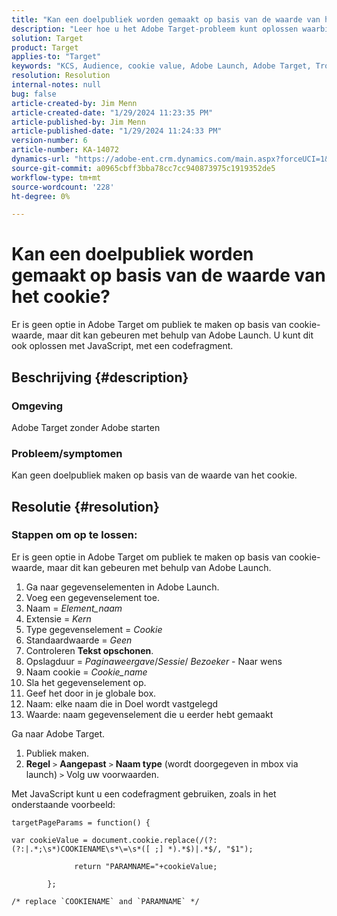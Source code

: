 ```yaml
---
title: "Kan een doelpubliek worden gemaakt op basis van de waarde van het cookie?"
description: "Leer hoe u het Adobe Target-probleem kunt oplossen waarbij u geen doelpubliek kunt maken op basis van een cookie-waarde."
solution: Target
product: Target
applies-to: "Target"
keywords: "KCS, Audience, cookie value, Adobe Launch, Adobe Target, Troubleshooting, option, Javascript"
resolution: Resolution
internal-notes: null
bug: false
article-created-by: Jim Menn
article-created-date: "1/29/2024 11:23:35 PM"
article-published-by: Jim Menn
article-published-date: "1/29/2024 11:24:33 PM"
version-number: 6
article-number: KA-14072
dynamics-url: "https://adobe-ent.crm.dynamics.com/main.aspx?forceUCI=1&pagetype=entityrecord&etn=knowledgearticle&id=a193e566-fdbe-ee11-9079-6045bd006268"
source-git-commit: a0965cbff3bba78cc7cc940873975c1919352de5
workflow-type: tm+mt
source-wordcount: '228'
ht-degree: 0%

---
```


# Kan een doelpubliek worden gemaakt op basis van de waarde van het cookie?


Er is geen optie in Adobe Target om publiek te maken op basis van cookie-waarde, maar dit kan gebeuren met behulp van Adobe Launch. U kunt dit ook oplossen met JavaScript, met een codefragment.

## Beschrijving {#description}




### Omgeving



Adobe Target zonder Adobe starten



### Probleem/symptomen



Kan geen doelpubliek maken op basis van de waarde van het cookie.


## Resolutie {#resolution}




### Stappen om op te lossen:

Er is geen optie in Adobe Target om publiek te maken op basis van cookie-waarde, maar dit kan gebeuren met behulp van Adobe Launch.

1. Ga naar gegevenselementen in Adobe Launch.
2. Voeg een gegevenselement toe.
3. Naam = *Element_naam*
4. Extensie = *Kern*
5. Type gegevenselement = *Cookie*
6. Standaardwaarde = *Geen*
7. Controleren <b>Tekst opschonen</b>.
8. Opslagduur = *Paginaweergave*/*Sessie*/ *Bezoeker* - Naar wens
9. Naam cookie = *Cookie_name*
10. Sla het gegevenselement op.
11. Geef het door in je globale box.
12. Naam: elke naam die in Doel wordt vastgelegd
13. Waarde: naam gegevenselement die u eerder hebt gemaakt


Ga naar Adobe Target.

1. Publiek maken.
2. <b>Regel</b> `>`  <b>Aangepast</b> `>`  <b>Naam type</b> (wordt doorgegeven in mbox via launch) `>`  Volg uw voorwaarden.




Met JavaScript kunt u een codefragment gebruiken, zoals in het onderstaande voorbeeld:


```
targetPageParams = function() {

var cookieValue = document.cookie.replace(/(?:(?:|.*;\s*)COOKIENAME\s*\=\s*([ ;] *).*$)|.*$/, "$1");

              return "PARAMNAME="+cookieValue;

        };

/* replace `COOKIENAME` and `PARAMNAME` */
```

